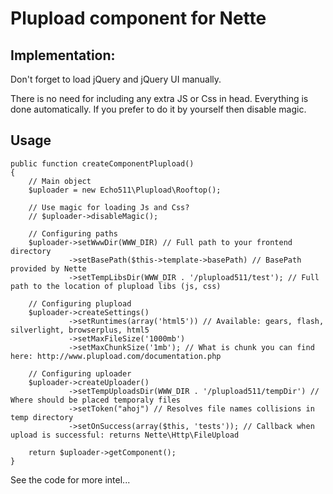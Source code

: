 Plupload component for Nette
============================

Implementation:
---------------

Don't forget to load jQuery and jQuery UI manually.

There is no need for including any extra JS or Css in head. Everything is done automatically. If you prefer to do it by yourself then disable magic.


Usage
-----

    public function createComponentPlupload()
    {
        // Main object
        $uploader = new Echo511\Plupload\Rooftop();

        // Use magic for loading Js and Css?
        // $uploader->disableMagic();

        // Configuring paths
        $uploader->setWwwDir(WWW_DIR) // Full path to your frontend directory
                 ->setBasePath($this->template->basePath) // BasePath provided by Nette
                 ->setTempLibsDir(WWW_DIR . '/plupload511/test'); // Full path to the location of plupload libs (js, css)

        // Configuring plupload
        $uploader->createSettings()
                 ->setRuntimes(array('html5')) // Available: gears, flash, silverlight, browserplus, html5
                 ->setMaxFileSize('1000mb')
                 ->setMaxChunkSize('1mb'); // What is chunk you can find here: http://www.plupload.com/documentation.php

        // Configuring uploader
        $uploader->createUploader()
                 ->setTempUploadsDir(WWW_DIR . '/plupload511/tempDir') // Where should be placed temporaly files
                 ->setToken("ahoj") // Resolves file names collisions in temp directory
                 ->setOnSuccess(array($this, 'tests')); // Callback when upload is successful: returns Nette\Http\FileUpload

        return $uploader->getComponent();
    }

See the code for more intel...